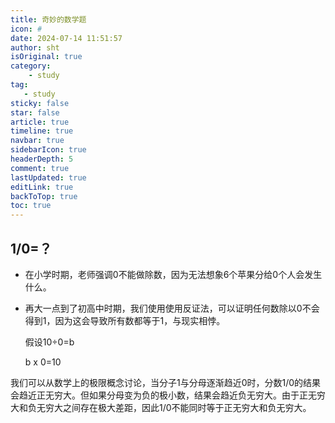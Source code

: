 ```yaml
---
title: 奇妙的数学题
icon: #
date: 2024-07-14 11:51:57
author: sht
isOriginal: true
category: 
    - study
tag:
   - study
sticky: false
star: false
article: true
timeline: true
navbar: true
sidebarIcon: true
headerDepth: 5
comment: true
lastUpdated: true
editLink: true
backToTop: true
toc: true
---
```


## 1/0=？

- 在小学时期，老师强调0不能做除数，因为无法想象6个苹果分给0个人会发生什么。

- 再大一点到了初高中时期，我们使用使用反证法，可以证明任何数除以0不会得到1，因为这会导致所有数都等于1，与现实相悖。

    假设10÷0=b

    b x 0=10

    

我们可以从数学上的极限概念讨论，当分子1与分母逐渐趋近0时，分数1/0的结果会趋近正无穷大。但如果分母变为负的极小数，结果会趋近负无穷大。由于正无穷大和负无穷大之间存在极大差距，因此1/0不能同时等于正无穷大和负无穷大。

